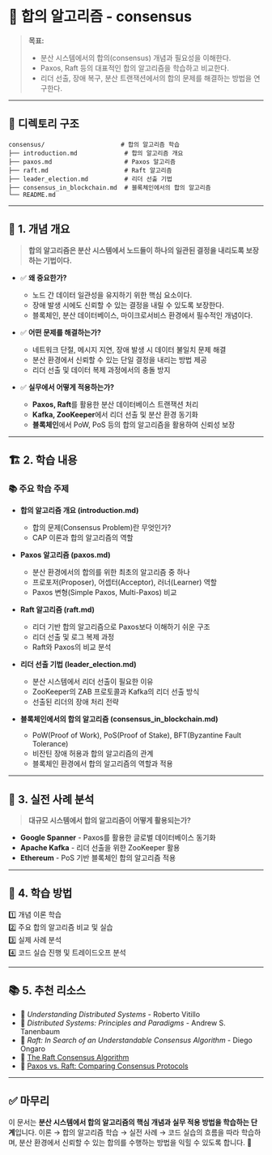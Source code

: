 # 📂 합의 알고리즘 - consensus

> **목표:**  
> - 분산 시스템에서의 합의(consensus) 개념과 필요성을 이해한다.  
> - Paxos, Raft 등의 대표적인 합의 알고리즘을 학습하고 비교한다.  
> - 리더 선출, 장애 복구, 분산 트랜잭션에서의 합의 문제를 해결하는 방법을 연구한다.

---

## 📌 **디렉토리 구조**
```
consensus/                     # 합의 알고리즘 학습
├── introduction.md             # 합의 알고리즘 개요
├── paxos.md                    # Paxos 알고리즘
├── raft.md                     # Raft 알고리즘
├── leader_election.md          # 리더 선출 기법
├── consensus_in_blockchain.md  # 블록체인에서의 합의 알고리즘
└── README.md
```

---

## 📖 **1. 개념 개요**
> **합의 알고리즘은 분산 시스템에서 노드들이 하나의 일관된 결정을 내리도록 보장하는 기법이다.**

- ✅ **왜 중요한가?**  
  - 노드 간 데이터 일관성을 유지하기 위한 핵심 요소이다.
  - 장애 발생 시에도 신뢰할 수 있는 결정을 내릴 수 있도록 보장한다.
  - 블록체인, 분산 데이터베이스, 마이크로서비스 환경에서 필수적인 개념이다.

- ✅ **어떤 문제를 해결하는가?**  
  - 네트워크 단절, 메시지 지연, 장애 발생 시 데이터 불일치 문제 해결
  - 분산 환경에서 신뢰할 수 있는 단일 결정을 내리는 방법 제공
  - 리더 선출 및 데이터 복제 과정에서의 충돌 방지

- ✅ **실무에서 어떻게 적용하는가?**  
  - **Paxos, Raft**를 활용한 분산 데이터베이스 트랜잭션 처리
  - **Kafka, ZooKeeper**에서 리더 선출 및 분산 환경 동기화
  - **블록체인**에서 PoW, PoS 등의 합의 알고리즘을 활용하여 신뢰성 보장

---

## 🏗 **2. 학습 내용**
### 📚 주요 학습 주제
- **합의 알고리즘 개요 (introduction.md)**
  - 합의 문제(Consensus Problem)란 무엇인가?
  - CAP 이론과 합의 알고리즘의 역할

- **Paxos 알고리즘 (paxos.md)**
  - 분산 환경에서의 합의를 위한 최초의 알고리즘 중 하나
  - 프로포저(Proposer), 어셉터(Acceptor), 러너(Learner) 역할
  - Paxos 변형(Simple Paxos, Multi-Paxos) 비교

- **Raft 알고리즘 (raft.md)**
  - 리더 기반 합의 알고리즘으로 Paxos보다 이해하기 쉬운 구조
  - 리더 선출 및 로그 복제 과정
  - Raft와 Paxos의 비교 분석

- **리더 선출 기법 (leader_election.md)**
  - 분산 시스템에서 리더 선출이 필요한 이유
  - ZooKeeper의 ZAB 프로토콜과 Kafka의 리더 선출 방식
  - 선출된 리더의 장애 처리 전략

- **블록체인에서의 합의 알고리즘 (consensus_in_blockchain.md)**
  - PoW(Proof of Work), PoS(Proof of Stake), BFT(Byzantine Fault Tolerance)
  - 비잔틴 장애 허용과 합의 알고리즘의 관계
  - 블록체인 환경에서 합의 알고리즘의 역할과 적용

---

## 🚀 **3. 실전 사례 분석**
> **대규모 시스템에서 합의 알고리즘이 어떻게 활용되는가?**

- **Google Spanner** - Paxos를 활용한 글로벌 데이터베이스 동기화
- **Apache Kafka** - 리더 선출을 위한 ZooKeeper 활용
- **Ethereum** - PoS 기반 블록체인 합의 알고리즘 적용

---

## 🎯 **4. 학습 방법**
1️⃣ 개념 이론 학습  
2️⃣ 주요 합의 알고리즘 비교 및 실습  
3️⃣ 실제 사례 분석  
4️⃣ 코드 실습 진행 및 트레이드오프 분석  

---

## 📚 **5. 추천 리소스**
- 📖 _Understanding Distributed Systems_ - Roberto Vitillo  
- 📖 _Distributed Systems: Principles and Paradigms_ - Andrew S. Tanenbaum  
- 📖 _Raft: In Search of an Understandable Consensus Algorithm_ - Diego Ongaro  
- 📌 [The Raft Consensus Algorithm](https://raft.github.io/)  
- 📌 [Paxos vs. Raft: Comparing Consensus Protocols](https://www.oreilly.com/library/view/designing-data-intensive-applications/9781491903063/)  

---

## ✅ **마무리**
이 문서는 **분산 시스템에서 합의 알고리즘의 핵심 개념과 실무 적용 방법을 학습하는 단계**입니다.
이론 → 합의 알고리즘 학습 → 실전 사례 → 코드 실습의 흐름을 따라 학습하며,
분산 환경에서 신뢰할 수 있는 합의를 수행하는 방법을 익힐 수 있도록 합니다. 🚀


